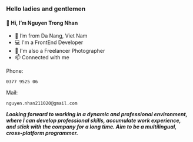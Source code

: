 ### Hello ladies and gentlemen
#### 👋 Hi, I’m Nguyen Trong Nhan
- 👀 I’m from Da Nang, Viet Nam
- 💻 I'm a FrontEnd Developer
- 📸 I'm also a Freelancer Photographer
- 📫 Connected with me

Phone:
```
0377 9525 06
```

Mail:
```
nguyen.nhan211020@gmail.com
```

***Looking forward to working in a dynamic and professional environment, where I can develop professional skills, accumulate work experience, and stick with the company for a long time. Aim to be a multilingual, cross-platform programmer.***



